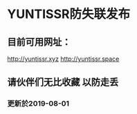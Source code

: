 # YUNTISSR防失联发布

## 目前可用网址：
http://yuntissr.xyz
http://yuntissr.space

## 请伙伴们无比收藏 以防走丢
           
           
           
           
###           更新於2019-08-01

